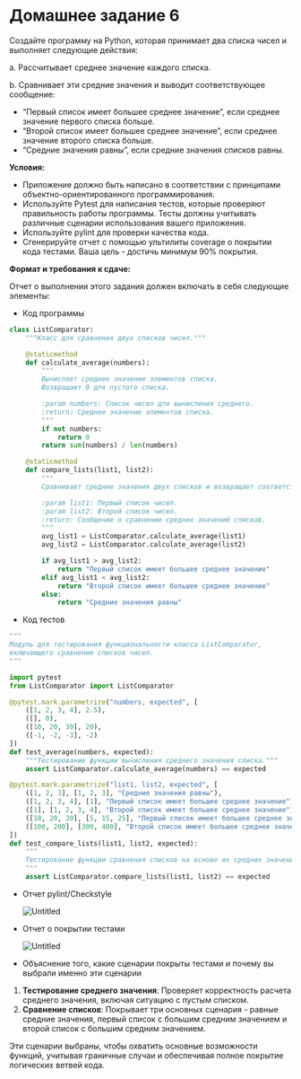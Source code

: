 # Домашнее задание 6

Создайте программу на Python, которая принимает два списка чисел и выполняет следующие действия:

a. Рассчитывает среднее значение каждого списка.

b. Сравнивает эти средние значения и выводит соответствующее сообщение:

- “Первый список имеет большее среднее значение”, если среднее значение первого списка больше.
- “Второй список имеет большее среднее значение”, если среднее значение второго списка больше.
- “Средние значения равны”, если средние значения списков равны.

**Условия:**

- Приложение должно быть написано в соответствии с принципами объектно-ориентированного программирования.
- Используйте Pytest для написания тестов, которые проверяют правильность работы программы. Тесты должны учитывать различные сценарии использования вашего приложения.
- Используйте pylint для проверки качества кода.
- Сгенерируйте отчет с помощью ультилиты coverage о покрытии кода тестами. Ваша цель - достичь минимум 90% покрытия.

**Формат и требования к сдаче:**

Отчет о выполнении этого задания должен включать в себя следующие элементы:

- Код программы

```python
class ListComparator:
    """Класс для сравнения двух списков чисел."""

    @staticmethod
    def calculate_average(numbers):
        """
        Вычисляет среднее значение элементов списка.
        Возвращает 0 для пустого списка.

        :param numbers: Список чисел для вычисления среднего.
        :return: Среднее значение элементов списка.
        """
        if not numbers:
            return 0
        return sum(numbers) / len(numbers)

    @staticmethod
    def compare_lists(list1, list2):
        """
        Сравнивает средние значения двух списков и возвращает соответствующее сообщение.

        :param list1: Первый список чисел.
        :param list2: Второй список чисел.
        :return: Сообщение о сравнении средних значений списков.
        """
        avg_list1 = ListComparator.calculate_average(list1)
        avg_list2 = ListComparator.calculate_average(list2)

        if avg_list1 > avg_list2:
            return "Первый список имеет большее среднее значение"
        elif avg_list1 < avg_list2:
            return "Второй список имеет большее среднее значение"
        else:
            return "Средние значения равны"
```

- Код тестов

```python
"""
Модуль для тестирования функциональности класса ListComparator, 
включающего сравнение списков чисел.
"""

import pytest
from ListComparator import ListComparator

@pytest.mark.parametrize("numbers, expected", [
    ([1, 2, 3, 4], 2.5),
    ([], 0),
    ([10, 20, 30], 20),
    ([-1, -2, -3], -2)
])
def test_average(numbers, expected):
    """Тестирование функции вычисления среднего значения списка."""
    assert ListComparator.calculate_average(numbers) == expected

@pytest.mark.parametrize("list1, list2, expected", [
    ([1, 2, 3], [1, 2, 3], "Средние значения равны"),
    ([1, 2, 3, 4], [1], "Первый список имеет большее среднее значение"),
    ([1], [1, 2, 3, 4], "Второй список имеет большее среднее значение"),
    ([10, 20, 30], [5, 15, 25], "Первый список имеет большее среднее значение"),
    ([100, 200], [300, 400], "Второй список имеет большее среднее значение")
])
def test_compare_lists(list1, list2, expected):
    """
    Тестирование функции сравнения списков на основе их средних значений.
    """
    assert ListComparator.compare_lists(list1, list2) == expected
```

- Отчет pylint/Checkstyle

  ![Untitled](C:\Users\kotis.HYPERKOT\OneDrive\GeekBrains\14_Unit_Tests\Code\Homework6\contents\Untitled.png)
    
- Отчет о покрытии тестами

  ![Untitled](C:\Users\kotis.HYPERKOT\OneDrive\GeekBrains\14_Unit_Tests\Code\Homework6\contents\Untitled1.png)
    
- Объяснение того, какие сценарии покрыты тестами и почему вы выбрали именно эти сценарии
1. **Тестирование среднего значения**: Проверяет корректность расчета среднего значения, включая ситуацию с пустым списком.
2. **Сравнение списков**: Покрывает три основных сценария - равные средние значения, первый список с большим средним значением и второй список с большим средним значением.

Эти сценарии выбраны, чтобы охватить основные возможности функций, учитывая граничные случаи и обеспечивая полное покрытие логических ветвей кода.